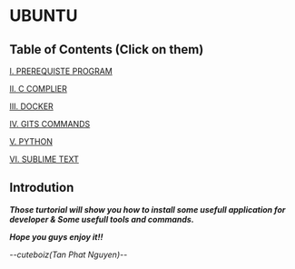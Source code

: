 # UBUNTU 

## Table of Contents (Click on them)

[I. PREREQUISTE PROGRAM](https://github.com/CuteBoiz/Ubuntu/blob/master/prerequiste.md)

[II. C COMPLIER](https://github.com/CuteBoiz/Ubuntu/blob/master/c.md)

[III. DOCKER](https://github.com/CuteBoiz/Ubuntu/blob/master/docker.md)

[IV. GITS COMMANDS](https://github.com/CuteBoiz/Ubuntu/blob/master/git.md)

[V. PYTHON](https://github.com/CuteBoiz/Ubuntu/blob/master/python.md)

[VI. SUBLIME TEXT](https://github.com/CuteBoiz/Ubuntu/blob/master/sublime.md)

## Introdution

***Those turtorial will show you how to install some usefull application for developer & Some usefull tools and commands.***

***Hope you guys enjoy it!!***

*--cuteboiz(Tan Phat Nguyen)--*

